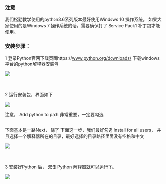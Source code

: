 ### 注意 
我们松勤教学使用的python3.6系列版本最好使用Windows 10 操作系统。
如果大家使用的是Windows 7 操作系统的话，需要确保打了 Service Pack1 补丁包才能使用。

### 安装步骤：

1 登录Python官网下载页面https://www.python.org/downloads/
下载windows 平台的python解释器安装包

 ![](https://github.com/jcyrss/songqin-testdev/raw/master/python/imgs/i1.png)

<br><br>
2 运行安装包，界面如下

 ![](https://github.com/jcyrss/songqin-testdev/raw/master/python/imgs/i2.png)

注意， Add python to path 非常重要，一定要勾选

<br>
下面基本是一路Next，
除了 下面这一步，我们最好勾选 Install for all users，
并且选择一个解释器所在的目录，最好选择的目录路径里面没有空格和中文

 ![](https://github.com/jcyrss/songqin-testdev/raw/master/python/imgs/i3.png)

<br><br>
3 安装好Python 后， 双击 Python 解释器就可以运行了。

 ![](https://github.com/jcyrss/songqin-testdev/raw/master/python/imgs/i4.png)

